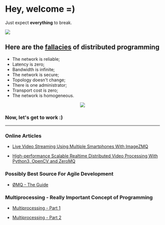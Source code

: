 # Hey, welcome =)

Just expect **everything** to break.


<img src="https://media.sketchfab.com/models/49efaa2c91094e4ab3c8184d2ec537a9/thumbnails/b0b040369cc541719272d827e328e643/7f49e2acb05a4beab23e908069e2ca22.jpeg">


## Here are the [fallacies](https://en.wikipedia.org/wiki/Fallacies_of_distributed_computing) of distributed programming

- The network is reliable;
- Latency is zero;
- Bandwidth is infinite;
- The network is secure;
- Topology doesn't change;
- There is one administrator;
- Transport cost is zero;
- The network is homogeneous.


<p align="center">
  <img src="https://cdn-wp.madskil.com/2020/08/LUL-Article.png" />
</p>



### Now, let's get to work :)


--------------


### Online Articles

- [Live Video Streaming Using Multiple Smartphones With ImageZMQ](https://towardsdatascience.com/live-video-streaming-using-multiple-smartphones-with-imagezmq-e260bd081224)

- [High-performance Scalable Realtime Distributed Video Processing With Python3, OpenCV and ZeroMQ](https://bitworks.software/en/scalable-realtime-opencv-processing-with-zeromq.html)


### Possibly Best Source For Agile Development

- [ØMQ - The Guide](https://zguide.zeromq.org/)



### Multiprocessing - Really Important Concept of Programming 

- [Multiprocessing - Part 1](https://www.geeksforgeeks.org/multiprocessing-python-set-1/)

- [Multiprocessing - Part 2](https://www.geeksforgeeks.org/multiprocessing-python-set-2/)











